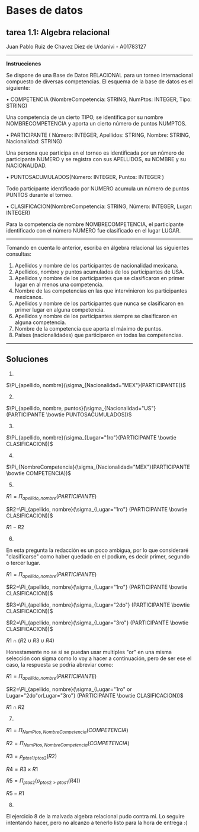 # Bases de datos
## tarea 1.1: Algebra relacional

Juan Pablo Ruiz de Chavez Diez de Urdanivi - A01783127

---

**Instrucciones**

Se dispone de una Base de Datos RELACIONAL para un torneo internacional compuesto de diversas competencias. El esquema de la base de datos es el siguiente:


• COMPETENCIA (NombreCompetencia: STRING, NumPtos: INTEGER, Tipo: STRING)

Una competencia de un cierto TIPO, se identifica por su nombre NOMBRECOMPETENCIA y aporta un cierto número de puntos NUMPTOS.


• PARTICIPANTE ( Número: INTEGER, Apellidos: STRING, Nombre: STRING, Nacionalidad: STRING)

Una persona que participa en el torneo es identificada por un número de participante NUMERO y se registra con sus APELLIDOS, su NOMBRE y su NACIONALIDAD.


• PUNTOSACUMULADOS(Número: INTEGER, Puntos: INTEGER )

Todo participante identificado por NUMERO acumula un número de puntos PUNTOS durante el torneo.


• CLASIFICACION(NombreCompetencia: STRING, Número: INTEGER, Lugar: INTEGER)

Para la competencia de nombre NOMBRECOMPETENCIA, el participante identificado con el número NUMERO fue clasificado en el lugar LUGAR.

---
Tomando en cuenta lo anterior, escriba en álgebra relacional las siguientes consultas:


1. Apellidos y nombre de los participantes de nacionalidad mexicana.
2. Apellidos, nombre y puntos acumulados de los participantes de USA.
3. Apellidos y nombre de los participantes que se clasificaron en primer lugar en al menos una competencia.
4. Nombre de las competencias en las que intervinieron los participantes mexicanos.
5. Apellidos y nombre de los participantes que nunca se clasificaron en primer lugar en alguna competencia.
6. Apellidos y nombre de los participantes siempre se clasificaron en alguna competencia.
7. Nombre de la competencia que aporta el máximo de puntos.
8. Países (nacionalidades) que participaron en todas las competencias.

---
## **Soluciones**

1. 
$\Pi_{apellido, nombre}(\sigma_{Nacionalidad="MEX"}(PARTICIPANTE))$

2. 
$\Pi_{apellido, nombre, puntos}(\sigma_{Nacionalidad="US"}(PARTICIPANTE \bowtie PUNTOSACUMULADOS))$

3. 
$\Pi_{apellido, nombre}(\sigma_{Lugar="1ro"}(PARTICIPANTE \bowtie CLASIFICACION))$

4. 
$\Pi_{NombreCompetencia}(\sigma_{Nacionalidad="MEX"}(PARTICIPANTE \bowtie COMPETENCIA))$

5. 
$R1=\Pi_{apellido, nombre}(PARTICIPANTE)$

$R2=\Pi_{apellido, nombre}(\sigma_{Lugar="1ro"} (PARTICIPANTE \bowtie CLASIFICACION))$

$R1-R2$

6.
En esta pregunta la redacción es un poco ambigua, por lo que consideraré "clasificarse" como haber quedado en el podium, es decir primer, segundo o tercer lugar.

$R1=\Pi_{apellido, nombre}(PARTICIPANTE)$

$R2=\Pi_{apellido, nombre}(\sigma_{Lugar="1ro"} (PARTICIPANTE \bowtie CLASIFICACION))$

$R3=\Pi_{apellido, nombre}(\sigma_{Lugar="2do"} (PARTICIPANTE \bowtie CLASIFICACION))$

$R2=\Pi_{apellido, nombre}(\sigma_{Lugar="3ro"} (PARTICIPANTE \bowtie CLASIFICACION))$

$R1\cap (R2\cup R3\cup R4$)

Honestamente no se si se puedan usar multiples "or" en una misma selección con sigma como lo voy a hacer a continuación, pero de ser ese el caso, la respuesta se podria abreviar como:

$R1=\Pi_{apellido, nombre}(PARTICIPANTE)$

$R2=\Pi_{apellido, nombre}(\sigma_{Lugar="1ro" or Lugar="2do"orLugar="3ro"} (PARTICIPANTE \bowtie CLASIFICACION))$

$R1\cap R2$

7.

$R1=\Pi_{NumPtos,NombreCompetencia}(COMPETENCIA)$

$R2=\Pi_{NumPtos,NombreCompetencia}(COMPETENCIA)$

$R3=\rho_{ptos1/ptos2}(R2)$

$R4=R3 \times R1$

$R5=\Pi_{ptos2}(\sigma_{ptos2>ptos1}(R4))$

$R5 - R1$

8. 

El ejercicio 8 de la malvada algebra relacional pudo contra mi. Lo seguire intentando hacer, pero no alcanzo a tenerlo listo para la hora de entrega :(





